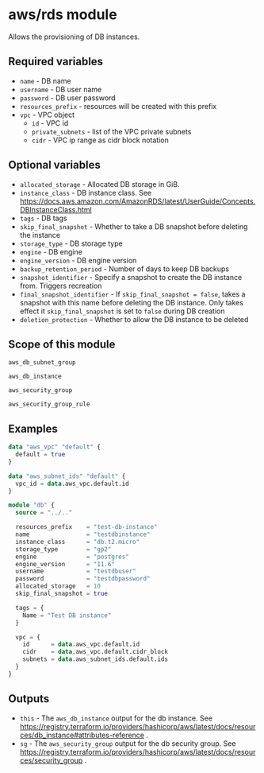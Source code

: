 # aws/rds module

Allows the provisioning of DB instances.


## Required variables

- `name` - DB name
- `username` - DB user name
- `password` - DB user password
- `resources_prefix` - resources will be created with this prefix
- `vpc` - VPC object
  - `id` - VPC id
  - `private_subnets` - list of the VPC private subnets
  - `cidr` - VPC ip range as cidr block notation

## Optional variables

- `allocated_storage` - Allocated DB storage in GiB.
- `instance_class` - DB instance class. See https://docs.aws.amazon.com/AmazonRDS/latest/UserGuide/Concepts.DBInstanceClass.html
- `tags` - DB tags
- `skip_final_snapshot` - Whether to take a DB snapshot before deleting the instance
- `storage_type` - DB storage type
- `engine` - DB engine
- `engine_version` - DB engine version
- `backup_retention_period` - Number of days to keep DB backups
- `snapshot_identifier` - Specify a snapshot to create the DB instance from. Triggers recreation
- `final_snapshot_identifier` - If `skip_final_snapshot = false`, takes a snapshot with this name before deleting the DB instance. Only takes effect it `skip_final_snapshot` is set to `false` during DB creation
- `deletion_protection` - Whether to allow the DB instance to be deleted

## Scope of this module

`aws_db_subnet_group`

`aws_db_instance`

`aws_security_group`

`aws_security_group_rule`

## Examples


```terraform
data "aws_vpc" "default" {
  default = true
}

data "aws_subnet_ids" "default" {
  vpc_id = data.aws_vpc.default.id
}

module "db" {
  source = "../.."

  resources_prefix    = "test-db-instance"
  name                = "testdbinstance"
  instance_class      = "db.t2.micro"
  storage_type        = "gp2"
  engine              = "postgres"
  engine_version      = "11.6"
  username            = "testdbuser"
  password            = "testdbpassword"
  allocated_storage   = 10
  skip_final_snapshot = true

  tags = {
    Name = "Test DB instance"
  }

  vpc = {
    id      = data.aws_vpc.default.id
    cidr    = data.aws_vpc.default.cidr_block
    subnets = data.aws_subnet_ids.default.ids
  }
}
```

## Outputs

- `this` - The `aws_db_instance` output for the db instance. See https://registry.terraform.io/providers/hashicorp/aws/latest/docs/resources/db_instance#attributes-reference .
- `sg` - The `aws_security_group` output for the db security group. See https://registry.terraform.io/providers/hashicorp/aws/latest/docs/resources/security_group .

